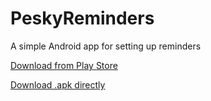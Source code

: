 # PeskyReminders

A simple Android app for setting up reminders

[Download from Play Store](https://play.google.com/store/apps/details?id=com.marcelherd.peskyreminders)

[Download .apk directly](https://github.com/marcelherd/PeskyReminders/raw/master/app/app-release.apk)
